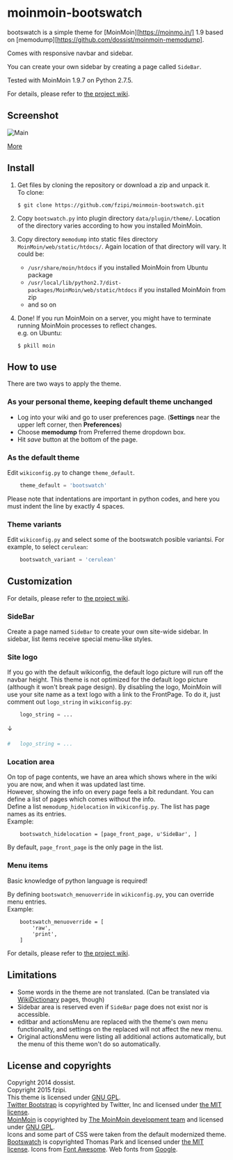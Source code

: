 moinmoin-bootswatch
===================

bootswatch is a simple theme for [MoinMoin][https://moinmo.in/] 1.9 based on [memodump][https://github.com/dossist/moinmoin-memodump].

Comes with responsive navbar and sidebar.

You can create your own sidebar by creating a page called `SideBar`.

Tested with MoinMoin 1.9.7 on Python 2.7.5.

For details, please refer to [the project wiki][Wiki Home].


Screenshot
----------

![Main](https://github.com/fzipi/moinmoin-bootswatch/wiki/Cerulean.png)

[More][Wiki Screenshots]


Install
-------

1. Get files by cloning the repository or download a zip and unpack it.  
   To clone:

    ```console
    $ git clone https://github.com/fzipi/moinmoin-bootswatch.git
    ```

2. Copy `bootswatch.py` into plugin directory `data/plugin/theme/`.
   Location of the directory varies according to how you installed MoinMoin.

3. Copy directory `memodump` into static files directory `MoinMoin/web/static/htdocs/`.
   Again location of that directory will vary. It could be:
    * `/usr/share/moin/htdocs` if you installed MoinMoin from Ubuntu package
    * `/usr/local/lib/python2.7/dist-packages/MoinMoin/web/static/htdocs` if you installed MoinMoin from zip
    * and so on

4. Done!
   If you run MoinMoin on a server, you might have to terminate running MoinMoin processes to reflect changes.  
   e.g. on Ubuntu:

    ```console
    $ pkill moin
    ```


How to use
----------

There are two ways to apply the theme.

### As your personal theme, keeping default theme unchanged ###

* Log into your wiki and go to user preferences page.
  (**Settings** near the upper left corner, then **Preferences**)
* Choose **memodump** from Preferred theme dropdown box.
* Hit *save* button at the bottom of the page.

### As the default theme ###

Edit `wikiconfig.py` to change `theme_default`.

```python
    theme_default = 'bootswatch'
```

Please note that indentations are important in python codes, and here you must
indent the line by exactly 4 spaces.

### Theme variants ###

Edit `wikiconfig.py` and select some of the bootswatch posible variantsi. For example, to select `cerulean`:

```python
    bootswatch_variant = 'cerulean'
```

Customization
-------------
For details, please refer to [the project wiki][Wiki Home].


### SideBar ###

Create a page named `SideBar` to create your own site-wide sidebar.
In sidebar, list items receive special menu-like styles.  


### Site logo ###

If you go with the default wikiconfig, the default logo picture will run off the navbar height.
This theme is not optimized for the default logo picture (although it won't break page design).
By disabling the logo, MoinMoin will use your site name as a text logo with a link to the FrontPage.
To do it, just comment out `logo_string` in `wikiconfig.py`:

```python
    logo_string = ...
```
↓
```python
#   logo_string = ...
```


### Location area ###

On top of page contents, we have an area which shows where in the wiki you are now, and when it was updated last time.  
However, showing the info on every page feels a bit redundant.
You can define a list of pages which comes without the info.  
Define a list `memodump_hidelocation` in `wikiconfig.py`. The list has page names as its entries.  
Example:

        bootswatch_hidelocation = [page_front_page, u'SideBar', ]

By default, `page_front_page` is the only page in the list.


### Menu items ###

Basic knowledge of python language is required!

By defining `bootswatch_menuoverride` in `wikiconfig.py`, you can override menu entries.  
Example:

        bootswatch_menuoverride = [
            'raw',
            'print',
        ]

For details, please refer to [the project wiki][Wiki EditMenu].


Limitations
-----------

* Some words in the theme are not translated. (Can be translated via [WikiDictionary][Wiki Translation] pages, though)
* Sidebar area is reserved even if `SideBar` page does not exist nor is accessible.
* editbar and actionsMenu are replaced with the theme's own menu functionality, and settings
  on the replaced will not affect the new menu.
* Original actionsMenu were listing all additional actions automatically, but the menu of this theme
  won't do so automatically.


License and copyrights
----------------------

Copyright 2014 dossist.  
Copyright 2015 fzipi.  
This theme is licensed under [GNU GPL][].  
[Twitter Bootstrap][] is copyrighted by Twitter, Inc and licensed under [the MIT license][MIT].  
[MoinMoin][] is copyrighted by [The MoinMoin development team](https://moinmo.in/MoinCoreTeamGroup) and licensed under [GNU GPL][].  
Icons and some part of CSS were taken from the default modernized theme.  
[Bootswatch][] is copyrighted Thomas Park and licensed under [the MIT license][MIT]. Icons from [Font Awesome][Font Awesome]. Web fonts from [Google][Google Webfonts].



[MoinMoin]: https://moinmo.in/
[Twitter Bootstrap]: http://getbootstrap.com/
[Bootswatch]: http://bootswatch.com/
[Wiki Home]: https://github.com/fzipi/moinmoin-bootswatch/wiki
[Wiki EditMenu]: https://github.com/fzipi/moinmoin-bootswatch/wiki/EditMenu
[Wiki Translation]: https://github.com/fzipi/moinmoin-bootswatch/wiki/Translation
[Wiki Screenshots]: https://github.com/fzipi/moinmoin-bootswatch/wiki/Screenshots
[GNU GPL]: http://www.gnu.org/licenses/gpl
[MIT]: https://github.com/twbs/bootstrap/blob/master/LICENSE
[Font Awesome]: http://fortawesome.github.io/Font-Awesome
[Google Webfonts]: https://www.google.com/webfonts
